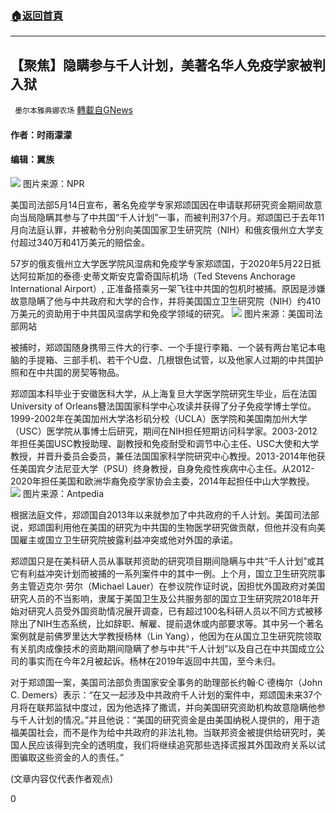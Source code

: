 ###  [:house:返回首頁](https://github.com/ourhimalayas/txt)
---

## 【聚焦】隐瞒参与千人计划，美著名华人免疫学家被判入狱
` 墨尔本雅典娜农场` [轉載自GNews](https://gnews.org/zh-hans/1247651/)

#### 作者：时雨濛濛

#### 编辑：翼族
![]()![](https://gnews-media-offload.s3.amazonaws.com/wp-content/uploads/2021/05/16061444/%E7%A7%91%E5%AD%A6%E5%AE%B6-1.jpg)
图片来源：NPR

美国司法部5月14日宣布，著名免疫学专家郑颂国因在申请联邦研究资金期间故意向当局隐瞒其参与了中共国“千人计划”一事，而被判刑37个月。郑颂国已于去年11月向法庭认罪，并被勒令分别向美国国家卫生研究院（NIH）和俄亥俄州立大学支付超过340万和41万美元的赔偿金。

57岁的俄亥俄州立大学医学院风湿病和免疫学专家郑颂国，于2020年5月22日抵达阿拉斯加的泰德·史蒂文斯安克雷奇国际机场（Ted Stevens Anchorage International Airport）, 正准备搭乘另一架飞往中共国的包机时被捕。原因是涉嫌故意隐瞒了他与中共政府和大学的合作，并将美国国立卫生研究院（NIH）约410万美元的资助用于中共国风湿病学和免疫学领域的研究。
![]()![](https://gnews-media-offload.s3.amazonaws.com/wp-content/uploads/2021/05/16062016/%E7%A7%91%E5%AD%A6%E5%AE%B61.png)
图片来源：美国司法部网站

被捕时，郑颂国随身携带三件大的行李、一个手提行李箱、一个装有两台笔记本电脑的手提箱、三部手机、若干个U盘、几根银色试管，以及他家人过期的中共国护照和在中共国的房契等物品。

郑颂国本科毕业于安徽医科大学，从上海复旦大学医学院研究生毕业，后在法国University of Orleans簪法国国家科学中心攻读并获得了分子免疫学博士学位。1999-2002年在美国加州大学洛杉矶分校（UCLA）医学院和美国南加州大学（USC）医学院从事博士后研究，期间在NIH担任短期访问科学家。2003-2012年担任美国USC教授助理、副教授和免疫耐受和调节中心主任、USC大使和大学教授，并晋升委员会委员，兼任法国国家科学院研究中心教授。2013-2014年他获任美国宾夕法尼亚大学（PSU）终身教授，自身免疫性疾病中心主任。从2012-2020年担任美国和欧洲华裔免疫学家协会主委，2014年起担任中山大学教授。
![]()![](https://gnews-media-offload.s3.amazonaws.com/wp-content/uploads/2021/05/16062022/%E7%A7%91%E5%AD%A6%E5%AE%B62.png)
图片来源：Antpedia

根据法庭文件，郑颂国自2013年以来就参加了中共政府的千人计划。美国司法部说，郑颂国利用他在美国的研究为中共国的生物医学研究做贡献，但他并没有向美国雇主或国立卫生研究院披露利益冲突或他对外国的承诺。

郑颂国只是在美科研人员从事联邦资助的研究项目期间隐瞒与中共“千人计划”或其它有利益冲突计划而被捕的一系列案件中的其中一例。上个月，国立卫生研究院事务主管迈克尔·劳尔（Michael Lauer）在参议院作证时说，因担忧外国政府对美国研究人员的不当影响，隶属于美国卫生及公共服务部的国立卫生研究院2018年开始对研究人员受外国资助情况展开调查，已有超过100名科研人员以不同方式被移除出了NIH生态系统，比如辞职、解雇、提前退休或内部要求等。其中另一个著名案例就是前佛罗里达大学教授杨林（Lin Yang），他因为在从国立卫生研究院领取有关肌肉成像技术的资助期间隐瞒了参与中共“千人计划”以及自己在中共国成立公司的事实而在今年2月被起诉。杨林在2019年返回中共国，至今未归。

对于郑颂国一案，美国司法部负责国家安全事务的助理部长约翰·C·德梅尔（John C. Demers）表示：“在又一起涉及中共政府千人计划的案件中，郑颂国未来37个月将在联邦监狱中度过，因为他选择了撒谎，并向美国研究资助机构故意隐瞒他参与千人计划的情况。”并且他说：“美国的研究资金是由美国纳税人提供的，用于造福美国社会，而不是作为给中共政府的非法礼物。当联邦资金被提供给研究时，美国人民应该得到完全的透明度，我们将继续追究那些选择谎报其外国政府关系以试图骗取这些资金的人的责任。”

(文章内容仅代表作者观点)

0
